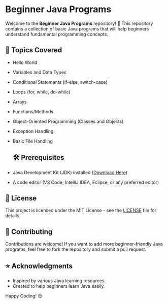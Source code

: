 # Beginner Java Programs

Welcome to the **Beginner Java Programs** repository! 🎉 This repository contains a collection of basic Java programs that will help beginners understand fundamental programming concepts.

## 📌 Topics Covered

- Hello World
- Variables and Data Types
- Conditional Statements (if-else, switch-case)
- Loops (for, while, do-while)
- Arrays
- Functions/Methods
- Object-Oriented Programming (Classes and Objects)
- Exception Handling
- Basic File Handling

  ## 🛠 Prerequisites

- Java Development Kit (JDK) installed ([Download Here](https://www.oracle.com/java/technologies/javase-downloads.html))
- A code editor (VS Code, IntelliJ IDEA, Eclipse, or any preferred editor)

## 📜 License

This project is licensed under the MIT License - see the [LICENSE](LICENSE) file for details.

## 🤝 Contributing

Contributions are welcome! If you want to add more beginner-friendly Java programs, feel free to fork the repository and submit a pull request.

## ⭐ Acknowledgments

- Inspired by various Java learning resources.
- Created to help beginners learn Java easily.

Happy Coding! 😊
